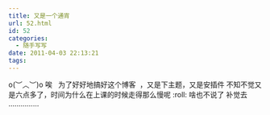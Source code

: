 ```yaml
---
title: 又是一个通宵
url: 52.html
id: 52
categories:
  - 随手写写
date: 2011-04-03 22:13:21
tags:
---
```


o(︶︿︶)o 唉   为了好好地搞好这个博客  ，又是下主题，又是安插件 不知不觉又是六点多了，时间为什么在上课的时候走得那么慢呢 :roll: 啥也不说了 补觉去 ...............